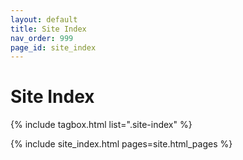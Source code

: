 ```yaml
---
layout: default
title: Site Index
nav_order: 999
page_id: site_index
---
```

# Site Index
{% include tagbox.html list=".site-index" %}

{% include site_index.html pages=site.html_pages %}
